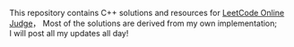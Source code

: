 This repository contains C++ solutions and resources for [LeetCode Online Judge](https://leetcode.com/)，
Most of the solutions are derived from my own implementation;</br>
I will post all my updates all day!
